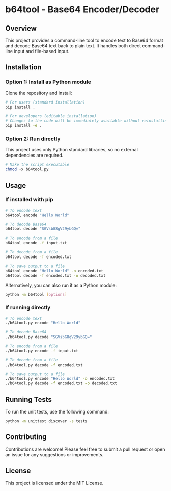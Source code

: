 # b64tool - Base64 Encoder/Decoder

## Overview

This project provides a command-line tool to encode text to Base64 format and decode Base64 text back to plain text. It handles both direct command-line input and file-based input.

## Installation

### Option 1: Install as Python module

Clone the repository and install:

```bash
# For users (standard installation)
pip install .

# For developers (editable installation)
# Changes to the code will be immediately available without reinstalling
pip install -e .
```

### Option 2: Run directly

This project uses only Python standard libraries, so no external dependencies are required.

```bash
# Make the script executable
chmod +x b64tool.py
```

## Usage

### If installed with pip

```bash
# To encode text
b64tool encode "Hello World"

# To decode Base64
b64tool decode "SGVsbG8gV29ybGQ="

# To encode from a file
b64tool encode -f input.txt

# To decode from a file
b64tool decode -f encoded.txt

# To save output to a file
b64tool encode "Hello World" -o encoded.txt
b64tool decode -f encoded.txt -o decoded.txt
```

Alternatively, you can also run it as a Python module:

```bash
python -m b64tool [options]
```

### If running directly

```bash
# To encode text
./b64tool.py encode "Hello World"

# To decode Base64
./b64tool.py decode "SGVsbG8gV29ybGQ="

# To encode from a file
./b64tool.py encode -f input.txt

# To decode from a file
./b64tool.py decode -f encoded.txt

# To save output to a file
./b64tool.py encode "Hello World" -o encoded.txt
./b64tool.py decode -f encoded.txt -o decoded.txt
```

## Running Tests

To run the unit tests, use the following command:

```bash
python -m unittest discover -s tests
```

## Contributing

Contributions are welcome! Please feel free to submit a pull request or open an issue for any suggestions or improvements.

## License

This project is licensed under the MIT License.
